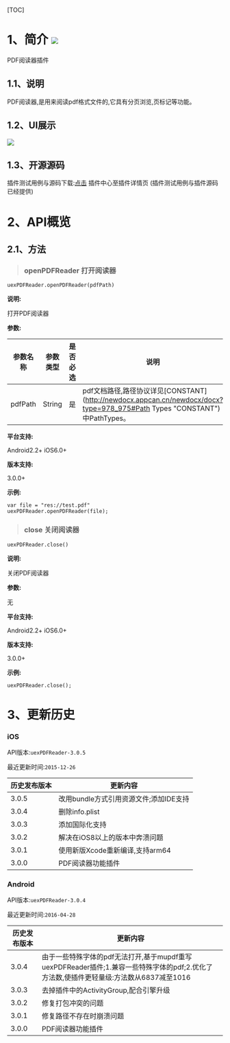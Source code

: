 [TOC]
# 1、简介 [![](http://appcan-download.oss-cn-beijing.aliyuncs.com/%E5%85%AC%E6%B5%8B%2Fgf.png)]()
PDF阅读器插件
## 1.1、说明 
 PDF阅读器,是用来阅读pdf格式文件的,它具有分页浏览,页标记等功能。

## 1.2、UI展示

 ![](http://newdocx.appcan.cn/docximg/132803h2015d6t16c.png)
## 1.3、开源源码
插件测试用例与源码下载:[点击](http://plugin.appcan.cn/details.html?id=181_index) 插件中心至插件详情页 (插件测试用例与插件源码已经提供)

# 2、API概览

## 2.1、方法

> ### openPDFReader 打开阅读器

`uexPDFReader.openPDFReader(pdfPath)`

**说明:**

打开PDF阅读器

**参数:**

|  参数名称 | 参数类型  | 是否必选  |  说明 |
| ----- | ----- | ----- | ----- |
| pdfPath | String | 是 | pdf文档路径,路径协议详见[CONSTANT](http://newdocx.appcan.cn/newdocx/docx?type=978_975#Path Types "CONSTANT")中PathTypes。 |

**平台支持:**

Android2.2+
iOS6.0+

**版本支持:**

3.0.0+

**示例:**

```
var file = "res://test.pdf"
uexPDFReader.openPDFReader(file);
```
> ### close 关闭阅读器

`uexPDFReader.close()`

**说明:**

关闭PDF阅读器

**参数:**

  无

**平台支持:**

Android2.2+
iOS6.0+

**版本支持:**

3.0.0+

**示例:**

```
uexPDFReader.close();
```
# 3、更新历史

### iOS

API版本:`uexPDFReader-3.0.5`

最近更新时间:`2015-12-26`

| 历史发布版本 | 更新内容 |
| ----- | ----- |
| 3.0.5 | 改用bundle方式引用资源文件;添加IDE支持 |
| 3.0.4 | 删除info.plist |
| 3.0.3 | 添加国际化支持 |
| 3.0.2 | 解决在iOS8以上的版本中奔溃问题 |
| 3.0.1 | 使用新版Xcode重新编译,支持arm64 |
| 3.0.0 | PDF阅读器功能插件 |

### Android

API版本:`uexPDFReader-3.0.4`

最近更新时间:`2016-04-28`

| 历史发布版本 | 更新内容 |
| ----- | ----- |
| 3.0.4 | 由于一些特殊字体的pdf无法打开,基于mupdf重写uexPDFReader插件;1.兼容一些特殊字体的pdf;2.优化了方法数,使插件更轻量级:方法数从6837减至1016 |
| 3.0.3 | 去掉插件中的ActivityGroup,配合引擎升级 |
| 3.0.2 | 修复打包冲突的问题 |
| 3.0.1 | 修复路径不存在时崩溃问题 |
| 3.0.0 | PDF阅读器功能插件 |
